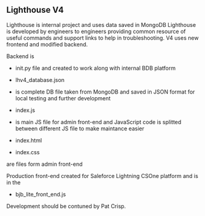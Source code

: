 ## Lighthouse V4

Lighthouse is internal project and uses data saved in MongoDB 
Lighthouse is developed by engineers to engineers providing common resource of useful commands and support links to help in troubleshooting.
V4 uses new frontend and modified backend.

Backend is
* init.py
file and created to work along with internal BDB platform

* lhv4_database.json
* is complete DB file taken from MongoDB and saved in JSON format for local testing and further development

* index.js
* is main JS file for admin front-end and JavaScript code is splitted between different JS file to make maintance easier

* index.html
* index.css

are files form admin front-end

Production front-end created for Saleforce Lightning CSOne platform and is in the 
* bjb_lite_front_end.js

Development should be contuned by Pat Crisp.
